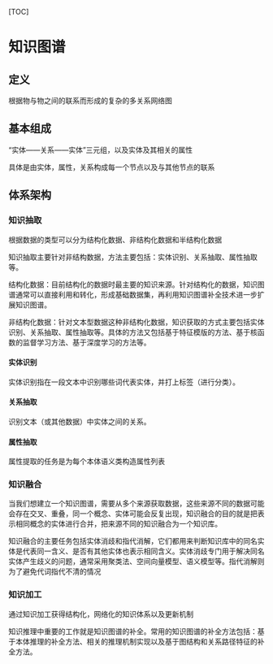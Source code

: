 [TOC]

# 知识图谱

## 定义

根据物与物之间的联系而形成的复杂的多关系网络图

## 基本组成

“实体——关系——实体”三元组，以及实体及其相关的属性

具体是由实体，属性，关系构成每一个节点以及与其他节点的联系

## 体系架构

### 知识抽取

根据数据的类型可以分为结构化数据、非结构化数据和半结构化数据

知识抽取主要针对非结构数据，方法主要包括：实体识别、关系抽取、属性抽取等。

结构化数据：目前结构化的数据时最主要的知识来源。针对结构化的数据，知识图谱通常可以直接利用和转化，形成基础数据集，再利用知识图谱补全技术进一步扩展知识图谱。

非结构化数据：针对文本型数据这种非结构化数据，知识获取的方式主要包括实体识别、关系抽取、属性抽取等。具体的方法又包括基于特征模版的方法、基于核函数的监督学习方法、基于深度学习的方法等。

#### 实体识别

实体识别指在一段文本中识别哪些词代表实体，并打上标签（进行分类）。

#### 关系抽取

识别文本（或其他数据）中实体之间的关系。

#### 属性抽取

属性提取的任务是为每个本体语义类构造属性列表

### 知识融合

当我们想建立一个知识图谱，需要从多个来源获取数据，这些来源不同的数据可能会存在交叉、重叠，同一个概念、实体可能会反复出现，知识融合的目的就是把表示相同概念的实体进行合并，把来源不同的知识融合为一个知识库。

知识融合的主要任务包括实体消歧和指代消解，它们都用来判断知识库中的同名实体是代表同一含义、是否有其他实体也表示相同含义。实体消歧专门用于解决同名实体产生歧义的问题，通常采用聚类法、空间向量模型、语义模型等。指代消解则为了避免代词指代不清的情况

### 知识加工

通过知识加工获得结构化，网络化的知识体系以及更新机制

知识推理中重要的工作就是知识图谱的补全。常用的知识图谱的补全方法包括：基于本体推理的补全方法、相关的推理机制实现以及基于图结构和关系路径特征的补全方法。

